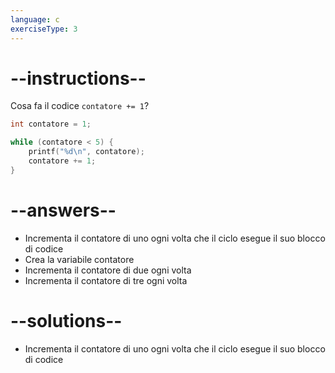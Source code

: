 ```yaml
---
language: c
exerciseType: 3
---
```


# --instructions--

Cosa fa il codice `contatore += 1`?
```c
int contatore = 1;

while (contatore < 5) {
    printf("%d\n", contatore);
    contatore += 1;
}
```

# --answers--

- Incrementa il contatore di uno ogni volta che il ciclo esegue il suo blocco di codice
- Crea la variabile contatore
- Incrementa il contatore di due ogni volta
- Incrementa il contatore di tre ogni volta

# --solutions--

- Incrementa il contatore di uno ogni volta che il ciclo esegue il suo blocco di codice
